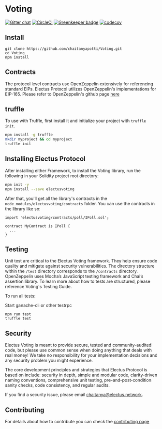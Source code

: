 # Voting

<!-- <img align="center" src="./img/colonyNetwork_color.svg" /> -->

[![Gitter chat](https://badges.gitter.im/gitterHQ/gitter.png)](https://gitter.im/ElectusProtocol/Lobby)
[![CircleCI](https://circleci.com/gh/chaitanyapotti/Voting/tree/master.svg?style=shield)](https://circleci.com/gh/chaitanyapotti/Voting/tree/master)
[![Greenkeeper badge](https://badges.greenkeeper.io/chaitanyapotti/Voting.svg)](https://greenkeeper.io/)
[![codecov](https://codecov.io/gh/chaitanyapotti/Voting/branch/master/graph/badge.svg)](https://codecov.io/gh/chaitanyapotti/Voting)

## Install

```
git clone https://github.com/chaitanyapotti/Voting.git
cd Voting
npm install
```

## Contracts

The protocol level contracts use OpenZeppelin extensively for referencing standard EIPs.
Electus Protocol utilizes OpenZeppelin's implementations for EIP-165.
Please refer to OpenZeppelin's github page [here](https://github.com/OpenZeppelin/openzeppelin-solidity)

## truffle

To use with Truffle, first install it and initialize your project with `truffle init`.

```sh
npm install -g truffle
mkdir myproject && cd myproject
truffle init
```

## Installing Electus Protocol

After installing either Framework, to install the Voting library, run the following in your Solidity project root directory:

```sh
npm init -y
npm install --save electusvoting
```

After that, you'll get all the library's contracts in the `node_modules/electusvoting/contracts` folder. You can use the contracts in the library like so:

```solidity
import 'electusvoting/contracts/poll/IPoll.sol';

contract MyContract is IPoll {
  ...
}
```

## Testing

Unit test are critical to the Electus Voting framework. They help ensure code quality and mitigate against security vulnerabilities. The directory structure within the `/test` directory corresponds to the `/contracts` directory. OpenZeppelin uses Mocha’s JavaScript testing framework and Chai’s assertion library. To learn more about how to tests are structured, please reference Voting's Testing Guide.

To run all tests:

Start ganache-cli or other testrpc

```
npm run test
truffle test
```

## Security

Electus Voting is meant to provide secure, tested and community-audited code, but please use common sense when doing anything that deals with real money! We take no responsibility for your implementation decisions and any security problem you might experience.

The core development principles and strategies that Electus Protocol is based on include: security in depth, simple and modular code, clarity-driven naming conventions, comprehensive unit testing, pre-and-post-condition sanity checks, code consistency, and regular audits.

If you find a security issue, please email [chaitanya@electus.network](mailto:chaitanya@electus.network).

## Contributing

For details about how to contribute you can check the [contributing page](CONTRIBUTING.md)
